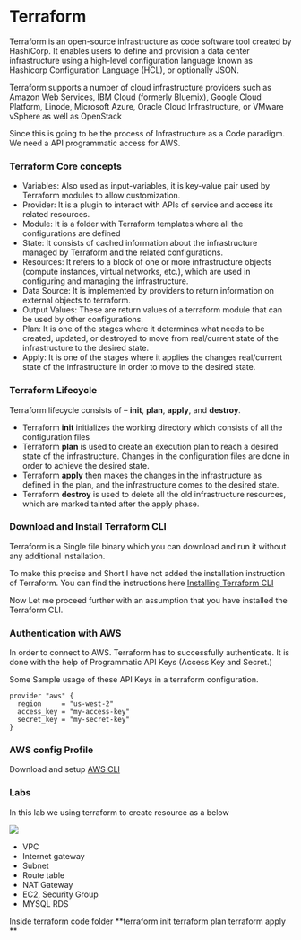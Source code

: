 # Terraform

Terraform is an open-source infrastructure as code software tool created by HashiCorp. It enables users to define and provision a data center infrastructure using a high-level configuration language known as Hashicorp Configuration Language (HCL), or optionally JSON.

Terraform supports a number of cloud infrastructure providers such as Amazon Web Services, IBM Cloud (formerly Bluemix), Google Cloud Platform, Linode, Microsoft Azure, Oracle Cloud Infrastructure, or VMware vSphere as well as OpenStack

Since this is going to be the process of  Infrastructure as a Code paradigm. We need a API programmatic access for AWS.


### Terraform Core concepts
- Variables: Also used as input-variables, it is key-value pair used by Terraform modules to allow customization.
- Provider: It is a plugin to interact with APIs of service and access its related resources.
- Module: It is a folder with Terraform templates where all the configurations are defined
- State: It consists of cached information about the infrastructure managed by Terraform and the related configurations.
- Resources: It refers to a block of one or more infrastructure objects (compute instances, virtual networks, etc.), which are used in configuring and managing the infrastructure.
- Data Source: It is implemented by providers to return information on external objects to terraform.
- Output Values: These are return values of a terraform module that can be used by other configurations.
- Plan: It is one of the stages where it determines what needs to be created, updated, or destroyed to move from real/current state of the infrastructure to the desired state.
- Apply: It is one of the stages where it applies the changes real/current state of the infrastructure in order to move to the desired state.

### Terraform Lifecycle
Terraform lifecycle consists of – **init**, **plan**, **apply**, and **destroy**.

- Terraform **init** initializes the working directory which consists of all the configuration files
- Terraform **plan** is used to create an execution plan to reach a desired state of the infrastructure. Changes in the configuration files are done in order to achieve the desired state.
- Terraform **apply** then makes the changes in the infrastructure as defined in the plan, and the infrastructure comes to the desired state.
- Terraform **destroy** is used to delete all the old infrastructure resources, which are marked tainted after the apply phase.


### Download and Install Terraform CLI
Terraform is a Single file binary which you can download and run it without any additional installation.

To make this precise and Short I have not added the installation instruction of Terraform. You can find the instructions here [Installing Terraform CLI](https://learn.hashicorp.com/tutorials/terraform/install-cli)

Now Let me proceed further with an assumption that you have installed the Terraform CLI.

### Authentication with AWS
In order to connect to AWS. Terraform has to successfully authenticate. It is done with the help of Programmatic API Keys (Access Key and Secret.)

Some Sample usage of these API Keys in a terraform configuration.
```
provider "aws" {
  region     = "us-west-2"
  access_key = "my-access-key"
  secret_key = "my-secret-key"
}
```

### AWS config Profile
Download and setup [AWS CLI](https://docs.aws.amazon.com/cli/latest/userguide/getting-started-install.html)

### Labs
In this lab we using terraform to create resource as a below

![](https://github.com/hoabka/saa-c02-labs/blob/master/cicd/images/terraform/aws-networks.png)

- VPC
- Internet gateway
- Subnet
- Route table
- NAT Gateway
- EC2, Security Group
- MYSQL RDS

Inside terraform code folder
**terraform init
terraform plan
terraform apply **